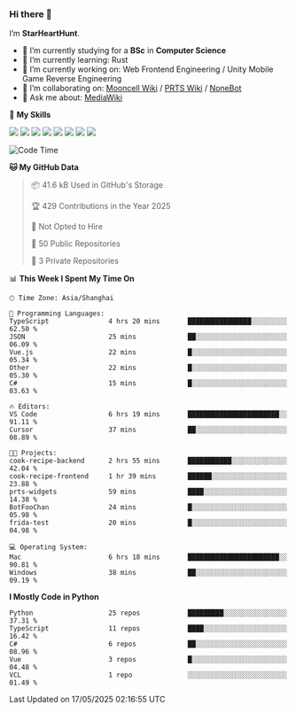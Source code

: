 ### Hi there 👋

I’m **StarHeartHunt**.

- 🏫 I’m currently studying for a **BSc** in **Computer Science**
- 🌱 I’m currently learning: Rust
- 🔭 I’m currently working on: Web Frontend Engineering / Unity Mobile Game Reverse Engineering
- 👯 I’m collaborating on: [Mooncell Wiki](https://fgo.wiki/) / [PRTS Wiki](http://prts.wiki/) / [NoneBot](https://github.com/nonebot)
- 💬 Ask me about: [MediaWiki](https://www.mediawiki.org)

🌟 **My Skills**

![](https://img.shields.io/badge/-Python-3e74a2?style=flat-square&logo=Python&logoColor=fff)
![](https://img.shields.io/badge/-Node.js-339933?style=flat-square&logo=node.js&logoColor=fff)
![](https://img.shields.io/badge/-Vue-4fc08d?style=flat-square&logo=vue.js&logoColor=fff)
![](https://img.shields.io/badge/-React-2d98ce?style=flat-square&logo=React&logoColor=fff)
![](https://img.shields.io/badge/-TypeScript-3178C6?style=flat-square&logo=TypeScript&logoColor=fff)
![](https://img.shields.io/badge/-Docker-2496ED?style=flat-square&logo=Docker&logoColor=fff)
![](https://img.shields.io/badge/-Linux-000000?style=flat-square&logo=Linux&logoColor=fff)
![](https://img.shields.io/badge/-Dotnet-512bd4?style=flat-square&logo=.net&logoColor=fff)

<!--START_SECTION:waka-->
![Code Time](http://img.shields.io/badge/Code%20Time-1%2C598%20hrs%2042%20mins-blue)

**🐱 My GitHub Data** 

> 📦 41.6 kB Used in GitHub's Storage 
 > 
> 🏆 429 Contributions in the Year 2025
 > 
> 🚫 Not Opted to Hire
 > 
> 📜 50 Public Repositories 
 > 
> 🔑 3 Private Repositories 
 > 
📊 **This Week I Spent My Time On** 

```text
🕑︎ Time Zone: Asia/Shanghai

💬 Programming Languages: 
TypeScript               4 hrs 20 mins       ████████████████░░░░░░░░░   62.50 % 
JSON                     25 mins             ██░░░░░░░░░░░░░░░░░░░░░░░   06.09 % 
Vue.js                   22 mins             █░░░░░░░░░░░░░░░░░░░░░░░░   05.34 % 
Other                    22 mins             █░░░░░░░░░░░░░░░░░░░░░░░░   05.30 % 
C#                       15 mins             █░░░░░░░░░░░░░░░░░░░░░░░░   03.63 % 

🔥 Editors: 
VS Code                  6 hrs 19 mins       ███████████████████████░░   91.11 % 
Cursor                   37 mins             ██░░░░░░░░░░░░░░░░░░░░░░░   08.89 % 

🐱‍💻 Projects: 
cook-recipe-backend      2 hrs 55 mins       ███████████░░░░░░░░░░░░░░   42.04 % 
cook-recipe-frontend     1 hr 39 mins        ██████░░░░░░░░░░░░░░░░░░░   23.88 % 
prts-widgets             59 mins             ████░░░░░░░░░░░░░░░░░░░░░   14.38 % 
BotFooChan               24 mins             █░░░░░░░░░░░░░░░░░░░░░░░░   05.98 % 
frida-test               20 mins             █░░░░░░░░░░░░░░░░░░░░░░░░   04.98 % 

💻 Operating System: 
Mac                      6 hrs 18 mins       ███████████████████████░░   90.81 % 
Windows                  38 mins             ██░░░░░░░░░░░░░░░░░░░░░░░   09.19 % 
```

**I Mostly Code in Python** 

```text
Python                   25 repos            █████████░░░░░░░░░░░░░░░░   37.31 % 
TypeScript               11 repos            ████░░░░░░░░░░░░░░░░░░░░░   16.42 % 
C#                       6 repos             ██░░░░░░░░░░░░░░░░░░░░░░░   08.96 % 
Vue                      3 repos             █░░░░░░░░░░░░░░░░░░░░░░░░   04.48 % 
VCL                      1 repo              ░░░░░░░░░░░░░░░░░░░░░░░░░   01.49 % 
```




 Last Updated on 17/05/2025 02:16:55 UTC
<!--END_SECTION:waka-->

